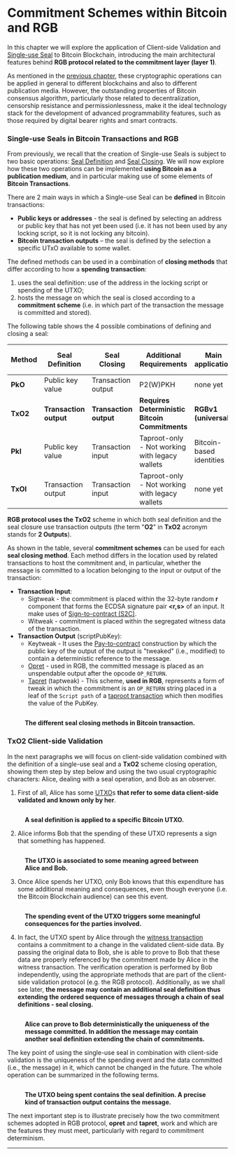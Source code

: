 # Commitment Schemes within Bitcoin and RGB

In this chapter we will explore the application of Client-side Validation and [Single-use Seal](../annexes/glossary.md#single-use-seal) to Bitcoin Blockchain, introducing the main architectural features behind **RGB protocol related to the commitment layer (layer 1)**.&#x20;

As mentioned in the [previous chapter](../distributed-computing-concepts/paradigms-of-distributed-computing.md), these cryptographic operations can be applied in general to different blockchains and also to different publication media. However, the outstanding properties of Bitcoin consensus algorithm, particularly those related to decentralization, censorship resistance and permissionlessness, make it the ideal technology stack for the development of advanced programmability features, such as those required by digital bearer rights and smart contracts.

### Single-use Seals in Bitcoin Transactions and RGB

From previously, we recall that the creation of Single-use Seals is subject to two basic operations: [Seal Definition](../distributed-computing-concepts/single-use-seals.md#seal-definition) and [Seal Closing](../distributed-computing-concepts/single-use-seals.md#seal-closing). We will now explore how these two operations can be implemented **using Bitcoin as a publication medium**, and in particular making use of some elements of **Bitcoin Transactions**.

There are 2 main ways in which a Single-use Seal can be **defined** in Bitcoin transactions:

* **Public keys or addresses** - the seal is defined by selecting an address or public key that has not yet been used (i.e. it has not been used by any locking script, so it is not locking any bitcoin).
* **Bitcoin transaction outputs** – the seal is defined by the selection a specific UTxO available to some wallet.

The defined methods can be used in a combination of **closing methods** that differ according to how a **spending transaction**:

1. uses the seal definition: use of the address in the locking script or spending of the UTXO;
2. hosts the message on which the seal is closed according to a **commitment scheme** (i.e. in which part of the transaction the message is committed and stored).

The following table shows the 4 possible combinations of defining and closing a seal:

<table><thead><tr><th width="92">Method</th><th width="130">Seal Definition</th><th width="129">Seal Closing</th><th width="185">Additional Requirements</th><th width="117">Main application</th><th>Possible commitment schemes</th></tr></thead><tbody><tr><td><strong>PkO</strong></td><td>Public key value</td><td>Transaction output</td><td>P2(W)PKH</td><td>none yet</td><td>keytweak, tapret, opret</td></tr><tr><td><strong>TxO2</strong></td><td><strong>Transaction output</strong></td><td><strong>Transaction output</strong></td><td><strong>Requires Deterministic Bitcoin Commitments</strong></td><td><strong>RGBv1 (universal)</strong></td><td><strong>keytweak, tapret, opret</strong></td></tr><tr><td><strong>PkI</strong></td><td>Public key value</td><td>Transaction input</td><td>Taproot-only - Not working with legacy wallets</td><td>Bitcoin-based identities</td><td>sigtweak, witweak</td></tr><tr><td><strong>TxOI</strong></td><td>Transaction output</td><td>Transaction input</td><td>Taproot-only - Not working with legacy wallets</td><td>none yet</td><td>sigtweak, witweak</td></tr></tbody></table>

**RGB protocol uses the TxO2** scheme in which both seal definition and the seal closure use transaction outputs (the term "**O2**" in **TxO2** acronym stands for **2 Outputs**).

As shown in the table, several **commitment schemes** can be used for each **seal closing method**. Each method differs in the location used by related transactions to host the commitment and, in particular, whether the message is committed to a location belonging to the input or output of the transaction:

* **Transaction Input**:
  * Sigtweak - the commitment is placed within the 32-byte random **r** component that forms the ECDSA signature pair **\<r,s>** of an input. It make uses of [Sign-to-contract (S2C)](https://blog.eternitywall.com/2018/04/13/sign-to-contract/#sign-to-contract).
  * Witweak - commitment is placed within the segregated witness data of the transaction.
* **Transaction Output** (scriptPubKey):
  * Keytweak - It uses the [Pay-to-contract](https://blog.eternitywall.com/2018/04/13/sign-to-contract/#pay-to-contract) construction by which the public key of the output of the output is "tweaked" (i.e., modified) to contain a deterministic reference to the message.
  * [Opret](deterministic-bitcoin-commitments-dbc/opret.md) - used in RGB, the committed message is placed as an unspendable output after the opcode `OP_RETURN`.
  * [Tapret](deterministic-bitcoin-commitments-dbc/tapret.md) (taptweak) - This scheme, **used in RGB**, represents a form of tweak in which the commitment is an `OP_RETURN` string placed in a leaf of the `Script path` of a [taproot transaction](../annexes/glossary.md#taproot) which then modifies the value of the PubKey.

<figure><img src="../.gitbook/assets/bitcoin-seals.png" alt=""><figcaption><p><strong>The different seal closing methods in Bitcoin transaction.</strong></p></figcaption></figure>

### TxO2 Client-side Validation

In the next paragraphs we will focus on client-side validation combined with the definition of a single-use seal and a **TxO2** scheme closing operation, showing them step by step below and using the two usual cryptographic characters: Alice, dealing with a seal operation, and Bob as an observer.

1. First of all, Alice has some [UTXO](../annexes/glossary.md#utxo)s **that refer to some data client-side validated and known only by her**.

<figure><img src="../.gitbook/assets/txo2-1.png" alt=""><figcaption><p><strong>A seal definition is applied to a specific Bitcoin UTXO.</strong></p></figcaption></figure>

2. Alice informs Bob that the spending of these UTXO represents a sign that something has happened.

<figure><img src="../.gitbook/assets/txo2-2.png" alt=""><figcaption><p><strong>The UTXO is associated to some meaning agreed between Alice and Bob.</strong></p></figcaption></figure>

3. Once Alice spends her UTXO, only Bob knows that this expenditure has some additional meaning and consequences, even though everyone (i.e. the Bitcoin Blockchain audience) can see this event.

<figure><img src="../.gitbook/assets/txo2-3.png" alt=""><figcaption><p><strong>The spending event of the UTXO triggers some meaningful consequences for the parties involved.</strong></p></figcaption></figure>

4. In fact, the UTXO spent by Alice through the [witness transaction](../annexes/glossary.md#witness-transaction) contains a commitment to a change in the validated client-side data. By passing the original data to Bob, she is able to prove to Bob that these data are properly referenced by the commitment made by Alice in the witness transaction. The verification operation is performed by Bob independently, using the appropriate methods that are part of the client-side validation protocol (e.g. the RGB protocol). Additionally, as we shall see later, **the message may contain an additional seal definition thus extending the ordered sequence of messages through a chain of seal definitions - seal closing.**

<figure><img src="../.gitbook/assets/txo2-4.png" alt=""><figcaption><p><strong>Alice can prove to Bob deterministically the uniqueness of the message committed. In addition the message may contain another seal definition extending the chain of commitments.</strong></p></figcaption></figure>

The key point of using the single-use seal in combination with client-side validation is the uniqueness of the spending event and the data committed (i.e., the message) in it, which cannot be changed in the future. The whole operation can be summarized in the following terms.

<figure><img src="../.gitbook/assets/txo2-5.png" alt=""><figcaption><p><strong>The UTXO being spent contains the seal definition. A precise kind of transaction output contains the message.</strong></p></figcaption></figure>

The next important step is to illustrate precisely how the two commitment schemes adopted in RGB protocol, **opret** and **tapret**, work and which are the features they must meet, particularly with regard to commitment determinism.

***
